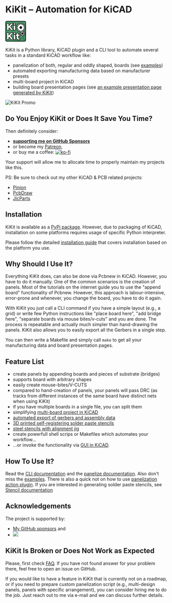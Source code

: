 # KiKit – Automation for KiCAD

![KiKit Logo](https://github.com/yaqwsx/KiKit/raw/master/kikit/resources/graphics/kikitIcon_64x64.png)

KiKit is a Python library, KiCAD plugin and  a CLI tool to automate several
tasks in a standard KiCAD workflow like:

- panelization of both, regular and oddly shaped, boards (see
  [examples](https://yaqwsx.github.io/KiKit/latest/panelization/examples/))
- automated exporting manufacturing data based on manufacturer presets
- multi-board project in KiCAD
- building board presentation pages (see [an example presentation page generated
  by KiKit](https://roboticsbrno.github.io/RB0002-BatteryPack))

![KiKit Promo](https://github.com/yaqwsx/KiKit/blob/master/docs/resources/promo.jpg?raw=true)

## Do You Enjoy KiKit or Does It Save You Time?

Then definitely consider:

- [**supporting me on GitHub Sponsors**](https://github.com/sponsors/yaqwsx)
- or become my [Patreon](https://patreon.com/yaqwsx),
- or buy me a coffee: [![ko-fi](https://www.ko-fi.com/img/githubbutton_sm.svg)](https://ko-fi.com/E1E2181LU)

Your support will allow me to allocate time to properly maintain my projects
like this.

PS: Be sure to check out my other KiCAD & PCB related projects:

- [Pinion](https://github.com/yaqwsx/Pinion/)
- [PcbDraw](https://github.com/yaqwsx/PcbDraw/)
- [JlcParts](https://github.com/yaqwsx/jlcparts)

## Installation

KiKit is available as a [PyPi package](https://pypi.org/project/KiKit/).
However, due to packaging of KiCAD, installation on some platforms requires
usage of specific Python interpreter.

Please follow the detailed [installation
guide](https://yaqwsx.github.io/KiKit/latest/installation/intro/) that covers
installation based on the platform you use.

## Why Should I Use It?

Everything KiKit does, can also be done via Pcbnew in KiCAD. However, you have
to do it manually. One of the common scenarios is the creation of panels. Most
of the tutorials on the internet guide you to use the "append board"
functionality of Pcbnew. However, this approach is labour-intensive, error-prone
and whenever, you change the board, you have to do it again.

With KiKit you just call a CLI command if you have a simple layout (e.g., a
grid) or write few Python instructions like "place board here", "add bridge
here", "separate boards via mouse bites/v-cuts" and you are done. The process is
repeatable and actually much simpler than hand-drawing the panels. KiKit also
allows you to easily export all the Gerbers in a single step.

You can then write a Makefile and simply call `make` to get all your
manufacturing data and board presentation pages.

## Feature List

- create panels by appending boards and pieces of substrate (bridges)
- supports board with arbitrary shapes
- easily create mouse-bites/V-CUTS
- compared to hand-creation of panels, your panels will pass DRC (as tracks from
  different instances of the same board have distinct nets when using KiKit)
- if you have multiple boards in a single file, you can split them
- simplifying [multi-board project in KiCAD](https://yaqwsx.github.io/KiKit/latest/multiboard/)
- [automated export of gerbers and assembly data](https://yaqwsx.github.io/KiKit/latest/fabrication/intro/)
- [3D printed self-registering solder paste stencils](https://yaqwsx.github.io/KiKit/upstream/latest/stencil/#3d-printed-stencils)
- [steel stencils with alignment jig](https://yaqwsx.github.io/KiKit/latest/stencil/#steel-stencils)
- create powerfull shell scrips or Makefiles which automates your workflow...
- ...or invoke the functionality via [GUI in KiCAD](https://yaqwsx.github.io/KiKit/latest/panelization/gui/).

## How To Use It?

Read the [CLI documentation](https://yaqwsx.github.io/KiKit/latest/panelization/cli/) and the [panelize
documentation](docs/panelization/intro.md). Also don't miss the
[examples](https://yaqwsx.github.io/KiKit/examples/panelization/examples/). There is also a quick not on how to use
[panelization action plugin](https://yaqwsx.github.io/KiKit/latest/panelization/gui/). If you are interested in
generating solder paste stencils, see [Stencil documentation](https://yaqwsx.github.io/KiKit/latest/stencil/)

## Acknowledgements

The project is supported by:

- [My GitHub sponsors](https://github.com/sponsors/yaqwsx) and
- [<img src="https://nlnet.nl/logo/banner.svg" width="150"/>](https://nlnet.nl/project/KiKit/#ack)

## KiKit Is Broken or Does Not Work as Expected

Please, first check [FAQ](https://yaqwsx.github.io/KiKit/latest/faq/). If you have not found answer for your
problem there, feel free to open an issue on GitHub.

If you would like to have a feature in KiKit that is currently not on a roadmap,
or if you need to prepare custom panelization script (e.g., multi-design panels,
panels with specific arrangement), you can consider hiring me to do the job.
Just reach out to me via e-mail and we can discuss further details.
